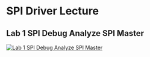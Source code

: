 # SPI Driver Lecture
## Lab 1 SPI Debug Analyze SPI Master
[![Lab 1 SPI Debug Analyze SPI Master](https://github.com/Mina-Karam/Master_Embedded_Systems/blob/master/Unit_8_MCU_Interfacing/Lesson_4_SPI_Part_1/Section/Lab_2_Use_MAX7221_To_Send_Numbers/Lab_2.gif)](https://drive.google.com/drive/folders/1PhwmvH43zRmACB-ZDk44O2n1Pr3pwq36)
